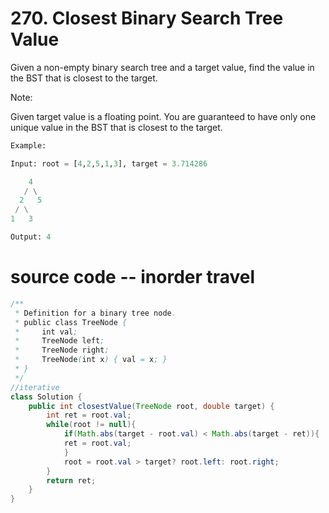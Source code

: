 # 270. Closest Binary Search Tree Value

Given a non-empty binary search tree and a target value, find the value in the BST that is closest to the target.

Note:

Given target value is a floating point.
You are guaranteed to have only one unique value in the BST that is closest to the target.
```python
Example:

Input: root = [4,2,5,1,3], target = 3.714286

    4
   / \
  2   5
 / \
1   3

Output: 4
```

# source code -- inorder travel

````java
/**
 * Definition for a binary tree node.
 * public class TreeNode {
 *     int val;
 *     TreeNode left;
 *     TreeNode right;
 *     TreeNode(int x) { val = x; }
 * }
 */
//iterative
class Solution {
    public int closestValue(TreeNode root, double target) {
        int ret = root.val;   
        while(root != null){
            if(Math.abs(target - root.val) < Math.abs(target - ret)){
            ret = root.val;
            }      
            root = root.val > target? root.left: root.right;
        }     
        return ret;
    }
}
````
